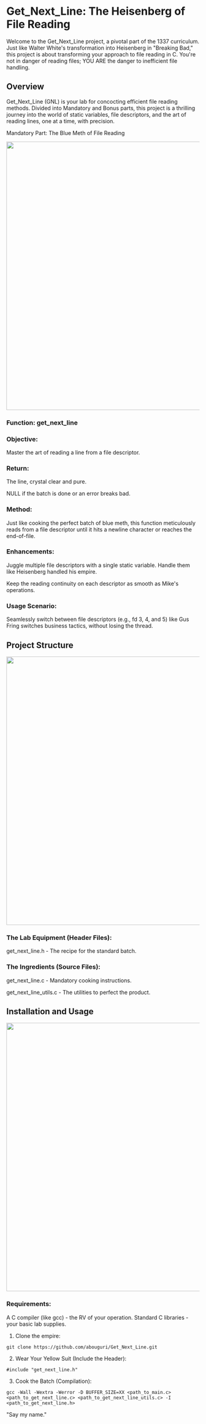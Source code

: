 # Get_Next_Line: The Heisenberg of File Reading

Welcome to the Get_Next_Line project, a pivotal part of the 1337 curriculum. Just like Walter White's transformation into Heisenberg in "Breaking Bad," this project is about transforming your approach to file reading in C. You're not in danger of reading files; YOU ARE the danger to inefficient file handling.

## Overview

Get_Next_Line (GNL) is your lab for concocting efficient file reading methods. Divided into Mandatory and Bonus parts, this project is a thrilling journey into the world of static variables, file descriptors, and the art of reading lines, one at a time, with precision.

Mandatory Part: The Blue Meth of File Reading

<p align="center">
<img src="https://media3.giphy.com/media/ko8HPo4iQxcZi/giphy.gif" width="700">
<p/>

### Function: get_next_line

### Objective:
Master the art of reading a line from a file descriptor.

### Return:
The line, crystal clear and pure.

NULL if the batch is done or an error breaks bad.

### Method:
Just like cooking the perfect batch of blue meth, this function meticulously reads from a file descriptor until it hits a newline character or reaches the end-of-file.

### Enhancements:
Juggle multiple file descriptors with a single static variable. Handle them like Heisenberg handled his empire.

Keep the reading continuity on each descriptor as smooth as Mike's operations.
### Usage Scenario:
Seamlessly switch between file descriptors (e.g., fd 3, 4, and 5) like Gus Fring switches business tactics, without losing the thread.

## Project Structure

<p align="center">
<img src="https://media0.giphy.com/media/MBVemoHuyw9Ik/giphy.gif" width="700">
<p/>

### The Lab Equipment (Header Files):
get_next_line.h - The recipe for the standard batch.

### The Ingredients (Source Files):
get_next_line.c - Mandatory cooking instructions.

get_next_line_utils.c - The utilities to perfect the product.

## Installation and Usage

<p align="center">
<img src="https://media0.giphy.com/media/3oEjI8Kq5HhZLCrqBW/giphy.gif" width="700">
<p/>

### Requirements:
A C compiler (like gcc) - the RV of your operation.
Standard C libraries - your basic lab supplies.

1. Clone the empire:
```
git clone https://github.com/abouguri/Get_Next_Line.git
```
2. Wear Your Yellow Suit (Include the Header):
```
#include "get_next_line.h"
```
3. Cook the Batch (Compilation):
```
gcc -Wall -Wextra -Werror -D BUFFER_SIZE=XX <path_to_main.c> <path_to_get_next_line.c> <path_to_get_next_line_utils.c> -I <path_to_get_next_line.h>
```

"Say my name." 

